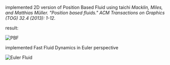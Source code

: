 implemented 2D version of Position Based Fluid using taichi _Macklin, Miles, and Matthias Müller. "Position based fluids." ACM Transactions on Graphics (TOG) 32.4 (2013): 1-12._

result:

![PBF](PBF.gif)

implemented Fast Fluid Dynamics in Euler perspective

![Euler Fluid](Euler.gif)
